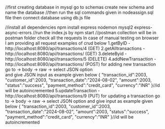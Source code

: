 //first creating database in mysql 
go to schemas create new schema and name the database 
//then run the sql commands given in nodeassign.sql file
then connect database using db.js file


//install all dependencies 
npm install express nodemon mysql2 express-async-errors
//run the index.js by 
npm start
//postman collection will be in postman folder check all the requests
In case of manual testing on browser I am providing all request examples of crud below
1.getByID - http://localhost:8080/api/transactions/4  (GET)
2.getAlltransactions - http://localhost:8080/api/transactions/  (GET)
3.deleteByid - http://localhost:8080/api/transactions/5   (DELETE)
4.addNewTransaction - http://localhost:8080/api/transactions/  (POST)
for adding new transaction go to -> body -> raw -> select JSON option  
and give JSON input as example given below
{
    "transaction_id":2003,
    "customer_id":2003,
    "transaction_date":"2024-08-02",
    "amount":2003,
    "status":"success",
    "payment_method":"credit_card",
    "currency":"INR"
}//id will be autoincremented
5.updateTransaction - http://localhost:8080/api/transactions/9  (PUT)
for updating a transaction go to -> body -> raw -> select JSON option
and give input as example given below
{
    "transaction_id":2003,
    "customer_id":2003,
    "transaction_date":"2024-08-02",
    "amount":2003,
    "status":"success",
    "payment_method":"credit_card",
    "currency":"INR"
}//id will be autoincremented